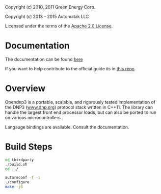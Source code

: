 Copyright (c) 2010, 2011 Green Energy Corp.

Copyright (c) 2013 - 2015 Automatak LLC

Licensed under the terms of the [Apache 2.0 License](http://www.apache.org/licenses/LICENSE-2.0.html).

Documentation
=============

The documentation can be found [here](http://www.automatak.com/opendnp3)

If you want to help contribute to the official guide its in [this repo](https://github.com/automatak/dnp3-guide).
    
Overview
========

Opendnp3 is a portable, scalable, and rigorously tested implementation 
of the DNP3 (www.dnp.org) protocol stack written in C++11. The library 
can handle the largest front end processor loads, but can also be
ported to run on various microcontrollers.

Langauge bindings are available. Consult the documentation.

Build Steps
===========
```bash
cd thirdparty
./build.sh
cd ../

autoreconf -f -i
./configure
make -j6
```
